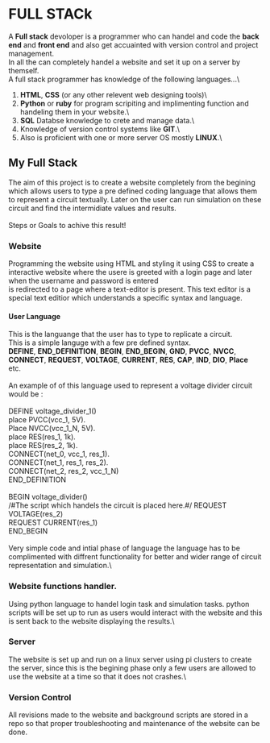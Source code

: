 # FULL STACk
A **Full stack** devoloper is a programmer who can handel and code the **back end** and **front end** and also get accuainted with version control and project management.\
In all the can completely handel a website and set it up on a server by themself.\
A full stack programmer has knowledge of the following languages...\
1) **HTML**, **CSS** (or any other relevent web designing tools)\
2) **Python** or **ruby** for program scripiting and implimenting function and handeling them in your website.\
3) **SQL** Databse knowledge to crete and manage data.\
4) Knowledge of version control systems like **GIT**.\
5) Also is proficient with one or more server OS mostly **LINUX**.\

## My Full Stack
The aim of this project is to create a website completely from the begining which allows users to type a pre defined coding language that allows them to represent a circuit textually. 
Later on the user can run simulation on these circuit and find the intermidiate values and results.\
\
Steps or Goals to achive this result!

### Website
Programming the website using HTML and styling it using CSS to create a interactive website where the usere is greeted with a login page and later when the username and password is entered\
 is redirected to a page where a text-editor is present. This text editor is a special text editior which understands a specific syntax and language.

#### User Language
This is the languange that the user has to type to replicate a circuit.\
This is a simple languge with a few pre defined syntax.\
**DEFINE**, **END_DEFINITION**, **BEGIN**, **END_BEGIN**, **GND**, **PVCC**, **NVCC**, **CONNECT**, **REQUEST**, **VOLTAGE**, **CURRENT**, **RES**, **CAP**, **IND**, **DIO**, **Place** etc.\
\
An example of of this language used to represent a voltage divider circuit would be :\
\
DEFINE voltage_divider_1()\
	place PVCC(vcc_1, 5V).\
	Place NVCC(vcc_1_N, 5V).\
	place RES(res_1, 1k).\
	place RES(res_2, 1k).\
	CONNECT(net_0, vcc_1, res_1).\
	CONNECT(net_1, res_1, res_2).\
	CONNECT(net_2, res_2, vcc_1_N)\
END_DEFINITION\
\
BEGIN voltage_divider()\
	/#The script which handels the circuit is placed here.#/
	REQUEST VOLTAGE(res_2)\
	REQUEST CURRENT(res_1)\
END_BEGIN\
\
Very simple code and intial phase of language the language has to be complimented with diffrent functionality for better and wider range of circuit representation and simulation.\

### Website functions handler.
Using python language to handel login task and simulation tasks. python scripts will be set up to run as users would interact with the website and this is sent back to the website displaying the results.\

### Server
The website is set up and run on a linux server using pi clusters to create the server, since this is the begining phase only a few users are allowed to use the website at a 
time so that it does not crashes.\

### Version Control
All revisions made to the website and background scripts are stored in a repo so that proper troubleshooting and maintenance of the website can be done.





